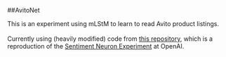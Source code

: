 ##AvitoNet 

This is an experiment using mLStM to learn to read Avito product listings.<br><br>
Currently using (heavily modified) code from [this repository](https://github.com/guillitte/pytorch-sentiment-neuron), which is a reproduction of the [Sentiment Neuron Experiment](https://arxiv.org/pdf/1704.01444.pdf) at OpenAI.
